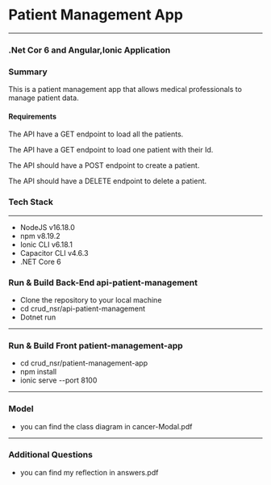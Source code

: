 # Patient Management App
___
### .Net Cor 6 and Angular,Ionic  Application



### Summary
This is a patient management app that allows medical professionals to manage patient data.

#### Requirements

The API  have a GET endpoint to load all the patients.

The API  have a GET endpoint to load one patient with their Id.

The API should have a POST endpoint to create a patient.

The API should have a DELETE endpoint to delete a patient.

### Tech Stack

---
- NodeJS v16.18.0
- npm v8.19.2
- Ionic CLI v6.18.1
- Capacitor CLI v4.6.3
- .NET Core 6


### Run & Build Back-End api-patient-management
- Clone the repository to your local machine
- cd crud_nsr/api-patient-management
- Dotnet run

---

### Run & Build Front patient-management-app
- cd crud_nsr/patient-management-app
- npm install
- ionic serve --port 8100
---




### Model
- you can find the class diagram in cancer-Modal.pdf
---

### Additional Questions
- you can find my reflection in answers.pdf 

